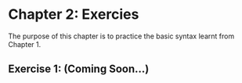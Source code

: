 # Chapter 2: Exercies
The purpose of this chapter is to practice the basic syntax learnt from Chapter 1.

## Exercise 1: (Coming Soon...)